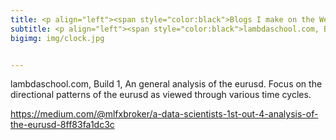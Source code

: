```yaml
---
title: <p align="left"><span style="color:black">Blogs I make on the Web.
subtitle: <p align="left"><span style="color:black">lambdaschool.com, Build 1, An general analysis of the eurusd. Focus on the directional patterns of the eurusd as viewed through various time cycles.
bigimg: img/clock.jpg


---
```


lambdaschool.com, Build 1, An general analysis of the eurusd. Focus on the directional patterns of the eurusd as viewed through various time cycles.  

<https://medium.com/@mlfxbroker/a-data-scientists-1st-out-4-analysis-of-the-eurusd-8ff83fa1dc3c>
